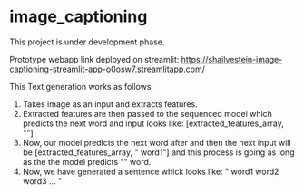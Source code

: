 # image_captioning

This project is under development phase.

Prototype webapp link deployed on streamlit: https://shailvestein-image-captioning-streamlit-app-o0osw7.streamlitapp.com/

This Text generation works as follows:
1. Takes image as an input and extracts features.
2. Extracted features are then passed to the sequenced model which predicts the next word and input looks like: [extracted_features_array, "<start>"]
3. Now, our model predicts the next word after <start> and then the next input will be [extracted_features_array, "<start> word1"] and this process is going as long as the the model predicts "<end>" word.
4. Now, we have generated a sentence whick looks like: "<start> word1 word2 word3 ... <end>"
